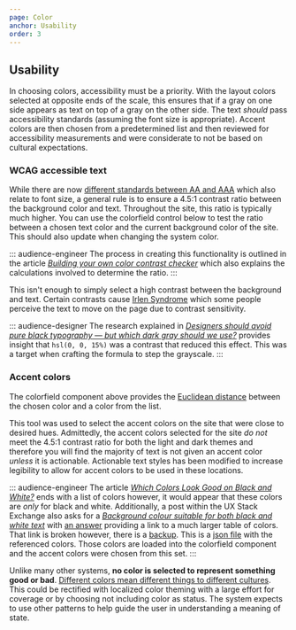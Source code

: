 ```yaml
---
page: Color
anchor: Usability
order: 3
---
```


## Usability

In choosing colors, accessibility must be a priority. With the layout colors selected at opposite ends of the scale, this ensures that if a gray on one side appears as text on top of a gray on the other side. The text _should_ pass accessibility standards (assuming the font size is appropriate). Accent colors are then chosen from a predetermined list and then reviewed for accessibility measurements and were considerate to not be based on cultural expectations.

### WCAG accessible text

While there are now [different standards between AA and AAA](https://www.w3.org/TR/WCAG21/#contrast-minimum) which also relate to font size, a general rule is to ensure a 4.5:1 contrast ratio between the background color and text. Throughout the site, this ratio is typically much higher. You can use the colorfield control below to test the ratio between a chosen text color and the current background color of the site. This should also update when changing the system color.

<a11y-color></a11y-color>

::: audience-engineer
The process in creating this functionality is outlined in the article _[Building your own color contrast checker](https://dev.to/alvaromontoro/building-your-own-color-contrast-checker-4j7o)_ which also explains the calculations involved to determine the ratio.
:::

This isn't enough to simply select a high contrast between the background and text. Certain contrasts cause [Irlen Syndrome](https://irlen.com/what-is-irlen-syndrome/) which some people perceive the text to move on the page due to contrast sensitivity.

::: audience-designer
The research explained in _[Designers should avoid pure black typography — but which dark gray should we use?](https://uxdesign.cc/designers-should-avoid-pure-black-typography-but-which-dark-gray-should-we-use-2d7faa07083a)_ provides insight that `hsl(0, 0, 15%)` was a contrast that reduced this effect. This was a target when crafting the formula to step the grayscale.
:::

### Accent colors

The colorfield component above provides the [Euclidean distance](https://en.wikipedia.org/wiki/Euclidean_distance "Euclidean distance on Wikipedia") between the chosen color and a color from the list.

<closest-color></closest-color>

This tool was used to select the accent colors on the site that were close to desired hues. Admittedly, the accent colors selected for the site _do not_ meet the 4.5:1 contrast ratio for both the light and dark themes and therefore you will find the majority of text is not given an accent color _unless_ it is actionable. Actionable text styles has been modified to increase legibility to allow for accent colors to be used in these locations.

::: audience-engineer
The article _[Which Colors Look Good on Black and White?](https://dev.to/finnhvman/which-colors-look-good-on-black-and-white-2pe6)_ ends with a list of colors however, it would appear that these colors are _only_ for black and white. Additionally, a post within the UX Stack Exchange also asks for a _[Background colour suitable for both black and white text](https://ux.stackexchange.com/questions/73763/background-colour-suitable-for-both-black-and-white-text)_ with [an answer](https://ux.stackexchange.com/questions/73763/background-colour-suitable-for-both-black-and-white-text "Answer: Background colour suitable for both black and white text") providing a link to a much larger table of colors. That link is broken however, there is a  [backup](https://maswildan.wordpress.com/2016/08/28/color-contrast-on-blackwhite-background/ "mas wildan WordPress site"). This is a [json file](json/a11yColorsOnBlackAndWhite.json "Accessible colors on black and white .json") with the referenced colors. Those colors are loaded into the colorfield component and the accent colors were chosen from this set.
:::

Unlike many other systems, **no color is selected to represent something good or bad**. [Different colors mean different things to different cultures](https://uxplanet.org/understanding-color-psychology-though-culture-symbolism-and-emotion-215102347276 "Medium: Understanding color psychology though culture, symbolism, and emotion"). This could be rectified with localized color theming with a large effort for coverage or by choosing not including color as status. The system expects to use other patterns to help guide the user in understanding a meaning of state.